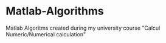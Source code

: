 # Matlab-Algorithms
Matlab Algoritms created during my university course "Calcul Numeric/Numerical calculation" 
